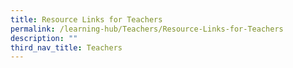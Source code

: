 ```yaml
---
title: Resource Links for Teachers
permalink: /learning-hub/Teachers/Resource-Links-for-Teachers
description: ""
third_nav_title: Teachers
---
```

